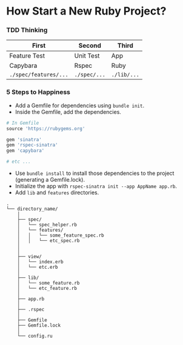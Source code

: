 # How Start a New Ruby Project?

### TDD Thinking

|First|Second|Third|
|---|---|---|
|Feature Test|Unit Test|App|
|Capybara|Rspec|Ruby|
|`./spec/features/...`|`./spec/...`|`./lib/...`|

### 5 Steps to Happiness

* Add a Gemfile for dependencies using `bundle init`.
* Inside the Gemfile, add the dependencies.

```ruby
# In Gemfile
source 'https://rubygems.org'

gem 'sinatra'
gem 'rspec-sinatra'
gem 'capybara'

# etc ...
```

* Use `bundle install` to install those dependencies to the project (generating a Gemfile.lock).
* Initialize the app with `rspec-sinatra init --app AppName app.rb`.
* Add `lib` and `features` directories.
```
.
└── directory_name/
    │
    ├── spec/
    │   └── spec_helper.rb
    │   └── features/
    │   │   └── some_feature_spec.rb
    │   │   └── etc_spec.rb
    │
    │
    ├── view/
    │   └── index.erb
    │   └── etc.erb
    │
    ├── lib/
    │   └── some_feature.rb
    │   └── etc_feature.rb
    │
    ├── app.rb
    │
    ├── .rspec
    │
    ├── Gemfile
    ├── Gemfile.lock
    │
    └── config.ru
```
